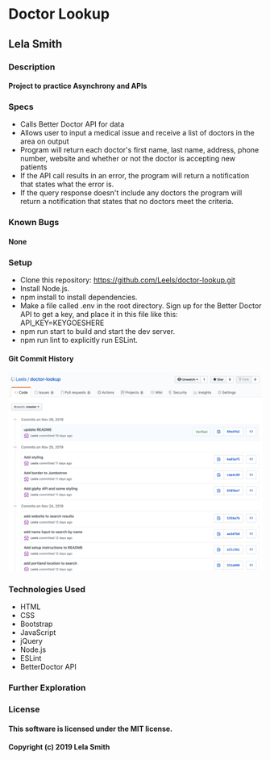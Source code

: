 # Doctor Lookup
## Lela Smith

### Description
#### Project to practice Asynchrony and APIs

### Specs
* Calls Better Doctor API for data
* Allows user to input a medical issue and receive a list of doctors in the area on output
* Program will return each doctor's first name, last name, address, phone number, website and whether or not the doctor is accepting new patients
* If the API call results in an error, the program will return a notification that states what the error is.
* If the query response doesn't include any doctors the program will return a notification that states that no doctors meet the criteria.

### Known Bugs
#### None

### Setup
* Clone this repository: https://github.com/Leels/doctor-lookup.git
* Install Node.js.
* npm install to install dependencies.
* Make a file called .env in the root directory. Sign up for the Better Doctor API to get a key, and place it in this file like this: API_KEY=KEYGOESHERE
* npm run start to build and start the dev server.
* npm run lint to explicitly run ESLint.

#### Git Commit History
![git commit history](https://raw.githubusercontent.com/Leels/FindADoc/master/assets/commit-history-screenshot1.png "Commit History1")

### Technologies Used
* HTML
* CSS
* Bootstrap
* JavaScript
* jQuery
* Node.js
* ESLint
* BetterDoctor API


### Further Exploration

### License
#### This software is licensed under the MIT license.

#### Copyright (c) 2019 Lela Smith
